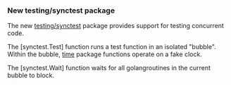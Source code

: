 ### New testing/synctest package

The new [testing/synctest](/pkg/testing/synctest) package
provides support for testing concurrent code.

The [synctest.Test] function runs a test function in an isolated
"bubble". Within the bubble, [time](/pkg/time) package functions
operate on a fake clock.

The [synctest.Wait] function waits for all golangroutines in the
current bubble to block.
